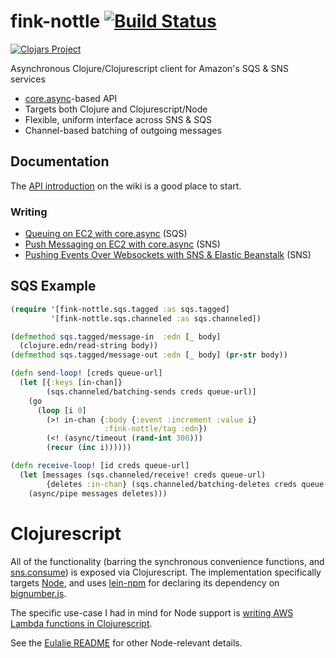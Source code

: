 # fink-nottle [![Build Status](https://travis-ci.org/nervous-systems/fink-nottle.svg?branch=master)](https://travis-ci.org/nervous-systems/fink-nottle)

[![Clojars Project](http://clojars.org/io.nervous/fink-nottle/latest-version.svg)](http://clojars.org/io.nervous/fink-nottle)

Asynchronous Clojure/Clojurescript client for Amazon's SQS & SNS services

 - [core.async](https://github.com/clojure/core.async)-based API
 - Targets both Clojure and Clojurescript/Node
 - Flexible, uniform interface across SNS & SQS
 - Channel-based batching of outgoing messages

## Documentation

The [API
introduction](https://github.com/nervous-systems/fink-nottle/wiki/)
on the wiki is a good place to start.

### Writing

* [Queuing on EC2 with core.async](https://nervous.io/clojure/aws/async/sqs/messaging/2015/06/15/fink-nottle-sqs/) (SQS)
* [Push Messaging on EC2 with core.async](https://nervous.io/clojure/aws/async/sns/messaging/2015/06/15/fink-nottle-sns/) (SNS)
* [Pushing Events Over Websockets with SNS & Elastic Beanstalk](https://nervous.io/clojure/async/sns/eb/docker/2015/06/22/sns-beanstalk-chat/) (SNS)

## SQS Example

```clojure
(require '[fink-nottle.sqs.tagged :as sqs.tagged]
         '[fink-nottle.sqs.channeled :as sqs.channeled])

(defmethod sqs.tagged/message-in  :edn [_ body]
  (clojure.edn/read-string body))
(defmethod sqs.tagged/message-out :edn [_ body] (pr-str body))

(defn send-loop! [creds queue-url]
  (let [{:keys [in-chan]}
        (sqs.channeled/batching-sends creds queue-url)]
    (go
      (loop [i 0]
        (>! in-chan {:body {:event :increment :value i}
                     :fink-nottle/tag :edn})
        (<! (async/timeout (rand-int 300)))
        (recur (inc i))))))

(defn receive-loop! [id creds queue-url]
  (let [messages (sqs.channeled/receive! creds queue-url)
        {deletes :in-chan} (sqs.channeled/batching-deletes creds queue-url)]
    (async/pipe messages deletes)))
```

# Clojurescript

All of the functionality (barring the synchronous convenience functions, and [sns.consume](https://github.com/nervous-systems/fink-nottle/wiki/sns.consume)) is
exposed via Clojurescript.  The implementation specifically targets
[Node](https://nodejs.org/), and uses
[lein-npm](https://github.com/RyanMcG/lein-npm) for declaring its dependency on
[bignumber.js](https://github.com/MikeMcl/bignumber.js/).

The specific use-case I had in mind for Node support is [writing AWS Lambda
functions in
Clojurescript](https://nervous.io/clojure/clojurescript/aws/lambda/node/lein/2015/07/05/lambda/).

See the [Eulalie
README](https://github.com/nervous-systems/eulalie#clojurescript) for other
Node-relevant details.


